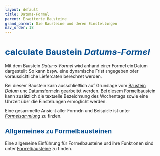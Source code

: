 ```yaml
---
layout: default
title: Datums-Formel
parent: Erweiterte Bausteine
grand_parent: Die Bausteine und deren Einstellungen
nav_order: 18
---
```


# <span style="color:#0b5394"><span class="material-icons">calculate</span> **Baustein _Datums-Formel_**</span>

Mit dem Baustein _Datums-Formel_ wird anhand einer Formel ein Datum dargestellt.
So kann bspw. eine dynamische Frist angegeben oder voraussichtliche Lieferdaten berechnet werden.

Bei diesem Baustein kann ausschließlich auf Grundlage vom [Baustein _Datum_](/docs/record-spec-settings/grand-childs-form/date.html) und [Datumsformeln](/docs/formulary/childs/formula%20date.html) gearbeitet werden.
Bei diesem Formelbaustein kann zusätzlich die textuelle Bezeichnung des Wochentags sowie eine Uhrzeit über die Einstellungen ermöglicht werden.

Eine gesammelte Ansicht aller Formeln und Beispiele ist unter [_Formelsammlung_](/docs/formulas/formulas.html) zu finden.

## <span style="color:#0b5394">Allgemeines zu Formelbausteinen</span>

Eine allgemeine Einführung für Formelbausteine und ihre Funktionen sind unter [Formelbausteine](/docs/formulary/formulary.html) zu finden.
